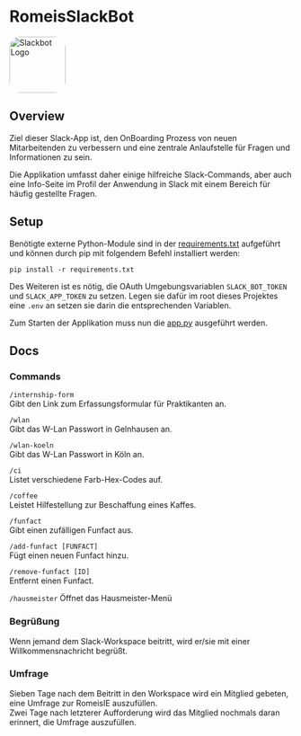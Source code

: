 # RomeisSlackBot

<img alt="Slackbot Logo" src="https://slack.com/img/product-ui-generator/apps/slackbot.png" width="100" style="border-radius: 20%">

## Overview

Ziel dieser Slack-App ist, den OnBoarding Prozess von neuen Mitarbeitenden zu verbessern und eine zentrale Anlaufstelle für Fragen und Informationen zu sein.

Die Applikation umfasst daher einige hilfreiche Slack-Commands, aber auch eine Info-Seite im Profil der Anwendung in Slack mit einem Bereich für häufig gestellte Fragen.

## Setup

Benötigte externe Python-Module sind in der [requirements.txt](requirements.txt) aufgeführt und können durch pip mit folgendem Befehl installiert werden:<br>
````
pip install -r requirements.txt
````

Des Weiteren ist es nötig, die OAuth Umgebungsvariablen ``SLACK_BOT_TOKEN`` und ``SLACK_APP_TOKEN`` zu setzen. Legen sie dafür im root dieses Projektes eine ``.env`` an setzen sie darin die entsprechenden Variablen.

Zum Starten der Applikation muss nun die [app.py](app.py) ausgeführt werden. 

## Docs

### Commands

``/internship-form``<br>
Gibt den Link zum Erfassungsformular für Praktikanten an.

``/wlan``<br>
Gibt das W-Lan Passwort in Gelnhausen an.

``/wlan-koeln``<br>
Gibt das W-Lan Passwort in Köln an.

``/ci``<br>
Listet verschiedene Farb-Hex-Codes auf.

``/coffee``<br>
Leistet Hilfestellung zur Beschaffung eines Kaffes.

``/funfact``<br>
Gibt einen zufälligen Funfact aus.

``/add-funfact [FUNFACT]``<br>
Fügt einen neuen Funfact hinzu.

``/remove-funfact [ID]``<br>
Entfernt einen Funfact.

``/hausmeister``
Öffnet das Hausmeister-Menü

### Begrüßung

Wenn jemand dem Slack-Workspace beitritt, wird er/sie mit einer Willkommensnachricht begrüßt.

### Umfrage

Sieben Tage nach dem Beitritt in den Workspace wird ein Mitglied gebeten, eine Umfrage zur RomeisIE auszufüllen.<br>
Zwei Tage nach letzterer Aufforderung wird das Mitglied nochmals daran erinnert, die Umfrage auszufüllen.

